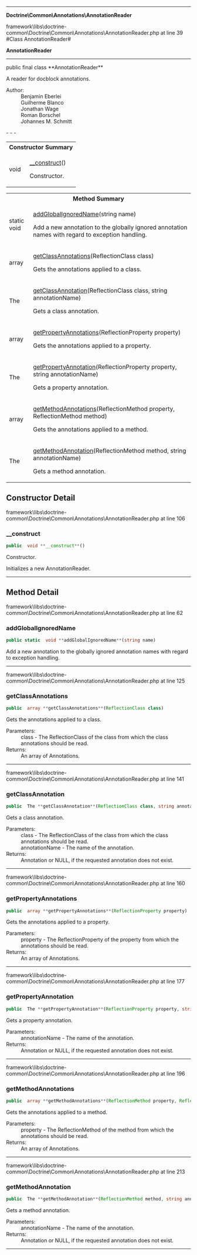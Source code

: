 - - -

**Doctrine\Common\Annotations\AnnotationReader**
<div class="location">framework\libs\doctrine-common\Doctrine\Common\Annotations\AnnotationReader.php at line 39</div>
#Class AnnotationReader#

**AnnotationReader**


- - -

<p class="signature">public final  class **AnnotationReader**</p>

<div class="comment" id="overview_description"><p>A reader for docblock annotations.</p></div>

<dl>
<dt>Author:</dt>
<dd>Benjamin Eberlei <kontakt@beberlei.de></dd>
<dd>Guilherme Blanco <guilhermeblanco@hotmail.com></dd>
<dd>Jonathan Wage <jonwage@gmail.com></dd>
<dd>Roman Borschel <roman@code-factory.org></dd>
<dd>Johannes M. Schmitt <schmittjoh@gmail.com></dd>
</dl>
- - -

<table id="summary_constructor">
<tr><th colspan="2">Constructor Summary</th></tr>
<tr>
<td class="type"> void</td>
<td class="description"><p class="name"><a href="#__construct">__construct</a>()</p><p class="description">Constructor.
</p></td>
</tr>
</table>

<table id="summary_method">
<tr><th colspan="2">Method Summary</th></tr>
<tr>
<td class="type">static  void</td>
<td class="description"><p class="name"><a href="#addGlobalIgnoredName">addGlobalIgnoredName</a>(string name)</p><p class="description">Add a new annotation to the globally ignored annotation names with regard to exception handling.</p></td>
</tr>
<tr>
<td class="type"> array</td>
<td class="description"><p class="name"><a href="#getClassAnnotations">getClassAnnotations</a>(ReflectionClass class)</p><p class="description">Gets the annotations applied to a class.</p></td>
</tr>
<tr>
<td class="type"> The</td>
<td class="description"><p class="name"><a href="#getClassAnnotation">getClassAnnotation</a>(ReflectionClass class, string annotationName)</p><p class="description">Gets a class annotation.</p></td>
</tr>
<tr>
<td class="type"> array</td>
<td class="description"><p class="name"><a href="#getPropertyAnnotations">getPropertyAnnotations</a>(ReflectionProperty property)</p><p class="description">Gets the annotations applied to a property.</p></td>
</tr>
<tr>
<td class="type"> The</td>
<td class="description"><p class="name"><a href="#getPropertyAnnotation">getPropertyAnnotation</a>(ReflectionProperty property, string annotationName)</p><p class="description">Gets a property annotation.</p></td>
</tr>
<tr>
<td class="type"> array</td>
<td class="description"><p class="name"><a href="#getMethodAnnotations">getMethodAnnotations</a>(ReflectionMethod property, ReflectionMethod method)</p><p class="description">Gets the annotations applied to a method.</p></td>
</tr>
<tr>
<td class="type"> The</td>
<td class="description"><p class="name"><a href="#getMethodAnnotation">getMethodAnnotation</a>(ReflectionMethod method, string annotationName)</p><p class="description">Gets a method annotation.</p></td>
</tr>
</table>

<h2 id="detail_method">Constructor Detail</h2>
<div class="location">framework\libs\doctrine-common\Doctrine\Common\Annotations\AnnotationReader.php at line 106</div>
<h3 id="__construct()">__construct</h3>

```php
public  void **__construct**()
```
<div class="details">
<p>Constructor.</p><p>Initializes a new AnnotationReader.</p></div>

- - -

<h2 id="detail_method">Method Detail</h2>
<div class="location">framework\libs\doctrine-common\Doctrine\Common\Annotations\AnnotationReader.php at line 62</div>
<h3 id="addGlobalIgnoredName()">addGlobalIgnoredName</h3>

```php
public static  void **addGlobalIgnoredName**(string name)
```
<div class="details">
<p>Add a new annotation to the globally ignored annotation names with regard to exception handling.</p></div>

- - -

<div class="location">framework\libs\doctrine-common\Doctrine\Common\Annotations\AnnotationReader.php at line 125</div>
<h3 id="getClassAnnotations()">getClassAnnotations</h3>

```php
public  array **getClassAnnotations**(ReflectionClass class)
```
<div class="details">
<p>Gets the annotations applied to a class.</p><dl>
<dt>Parameters:</dt>
<dd>class - The ReflectionClass of the class from which the class annotations should be read.</dd>
<dt>Returns:</dt>
<dd>An array of Annotations.</dd>
</dl>
</div>

- - -

<div class="location">framework\libs\doctrine-common\Doctrine\Common\Annotations\AnnotationReader.php at line 141</div>
<h3 id="getClassAnnotation()">getClassAnnotation</h3>

```php
public  The **getClassAnnotation**(ReflectionClass class, string annotationName)
```
<div class="details">
<p>Gets a class annotation.</p><dl>
<dt>Parameters:</dt>
<dd>class - The ReflectionClass of the class from which the class annotations should be read.</dd>
<dd>annotationName - The name of the annotation.</dd>
<dt>Returns:</dt>
<dd>Annotation or NULL, if the requested annotation does not exist.</dd>
</dl>
</div>

- - -

<div class="location">framework\libs\doctrine-common\Doctrine\Common\Annotations\AnnotationReader.php at line 160</div>
<h3 id="getPropertyAnnotations()">getPropertyAnnotations</h3>

```php
public  array **getPropertyAnnotations**(ReflectionProperty property)
```
<div class="details">
<p>Gets the annotations applied to a property.</p><dl>
<dt>Parameters:</dt>
<dd>property - The ReflectionProperty of the property from which the annotations should be read.</dd>
<dt>Returns:</dt>
<dd>An array of Annotations.</dd>
</dl>
</div>

- - -

<div class="location">framework\libs\doctrine-common\Doctrine\Common\Annotations\AnnotationReader.php at line 177</div>
<h3 id="getPropertyAnnotation()">getPropertyAnnotation</h3>

```php
public  The **getPropertyAnnotation**(ReflectionProperty property, string annotationName)
```
<div class="details">
<p>Gets a property annotation.</p><dl>
<dt>Parameters:</dt>
<dd></dd>
<dd>annotationName - The name of the annotation.</dd>
<dt>Returns:</dt>
<dd>Annotation or NULL, if the requested annotation does not exist.</dd>
</dl>
</div>

- - -

<div class="location">framework\libs\doctrine-common\Doctrine\Common\Annotations\AnnotationReader.php at line 196</div>
<h3 id="getMethodAnnotations()">getMethodAnnotations</h3>

```php
public  array **getMethodAnnotations**(ReflectionMethod property, ReflectionMethod method)
```
<div class="details">
<p>Gets the annotations applied to a method.</p><dl>
<dt>Parameters:</dt>
<dd>property - The ReflectionMethod of the method from which the annotations should be read.</dd>
<dt>Returns:</dt>
<dd>An array of Annotations.</dd>
</dl>
</div>

- - -

<div class="location">framework\libs\doctrine-common\Doctrine\Common\Annotations\AnnotationReader.php at line 213</div>
<h3 id="getMethodAnnotation()">getMethodAnnotation</h3>

```php
public  The **getMethodAnnotation**(ReflectionMethod method, string annotationName)
```
<div class="details">
<p>Gets a method annotation.</p><dl>
<dt>Parameters:</dt>
<dd></dd>
<dd>annotationName - The name of the annotation.</dd>
<dt>Returns:</dt>
<dd>Annotation or NULL, if the requested annotation does not exist.</dd>
</dl>
</div>

- - -

